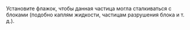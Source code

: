Установите флажок, чтобы данная частица могла сталкиваться с блоками (подобно каплям жидкости, частицам разрушения блока и т. д.).